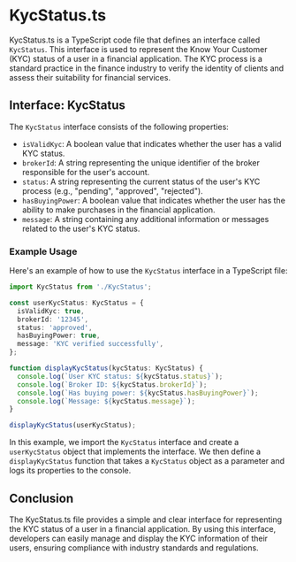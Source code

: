 # KycStatus.ts

KycStatus.ts is a TypeScript code file that defines an interface called `KycStatus`. This interface is used to represent the Know Your Customer (KYC) status of a user in a financial application. The KYC process is a standard practice in the finance industry to verify the identity of clients and assess their suitability for financial services.

## Interface: KycStatus

The `KycStatus` interface consists of the following properties:

- `isValidKyc`: A boolean value that indicates whether the user has a valid KYC status.
- `brokerId`: A string representing the unique identifier of the broker responsible for the user's account.
- `status`: A string representing the current status of the user's KYC process (e.g., "pending", "approved", "rejected").
- `hasBuyingPower`: A boolean value that indicates whether the user has the ability to make purchases in the financial application.
- `message`: A string containing any additional information or messages related to the user's KYC status.

### Example Usage

Here's an example of how to use the `KycStatus` interface in a TypeScript file:

```typescript
import KycStatus from './KycStatus';

const userKycStatus: KycStatus = {
  isValidKyc: true,
  brokerId: '12345',
  status: 'approved',
  hasBuyingPower: true,
  message: 'KYC verified successfully',
};

function displayKycStatus(kycStatus: KycStatus) {
  console.log(`User KYC status: ${kycStatus.status}`);
  console.log(`Broker ID: ${kycStatus.brokerId}`);
  console.log(`Has buying power: ${kycStatus.hasBuyingPower}`);
  console.log(`Message: ${kycStatus.message}`);
}

displayKycStatus(userKycStatus);
```

In this example, we import the `KycStatus` interface and create a `userKycStatus` object that implements the interface. We then define a `displayKycStatus` function that takes a `KycStatus` object as a parameter and logs its properties to the console.

## Conclusion

The KycStatus.ts file provides a simple and clear interface for representing the KYC status of a user in a financial application. By using this interface, developers can easily manage and display the KYC information of their users, ensuring compliance with industry standards and regulations.
